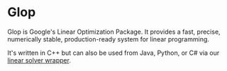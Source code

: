 # Glop

Glop is Google's Linear Optimization Package. It provides a fast,
precise, numerically stable, production-ready system for linear programming.

It's written in C++ but can also be used from Java, Python, or C# via
our [linear solver wrapper](../linear_solver).

